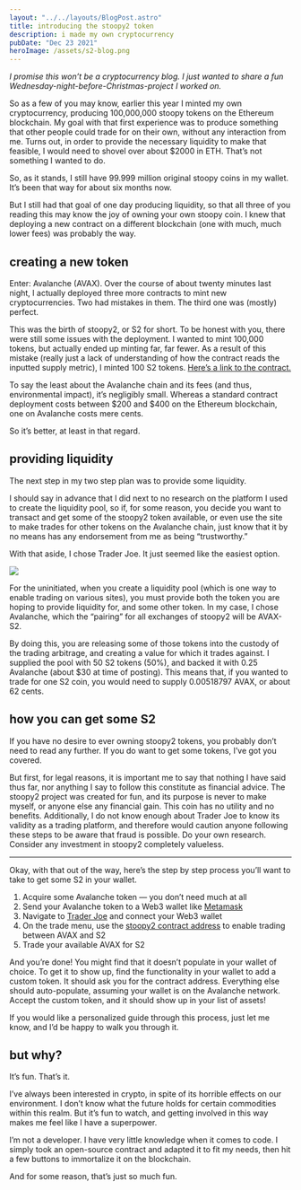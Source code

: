 ```yaml
---
layout: "../../layouts/BlogPost.astro"
title: introducing the stoopy2 token
description: i made my own cryptocurrency
pubDate: "Dec 23 2021"
heroImage: /assets/s2-blog.png
---
```

*I promise this won’t be a cryptocurrency blog. I just wanted to share a fun Wednesday-night-before-Christmas-project I worked on.*

So as a few of you may know, earlier this year I minted my own cryptocurrency, producing 100,000,000 stoopy tokens on the Ethereum blockchain. My goal with that first experience was to produce something that other people could trade for on their own, without any interaction from me. Turns out, in order to provide the necessary liquidity to make that feasible, I would need to shovel over about $2000 in ETH. That’s not something I wanted to do.

So, as it stands, I still have 99.999 million original stoopy coins in my wallet. It’s been that way for about six months now.

But I still had that goal of one day producing liquidity, so that all three of you reading this may know the joy of owning your own stoopy coin. I knew that deploying a new contract on a different blockchain (one with much, much lower fees) was probably the way.

## creating a new token

Enter: Avalanche (AVAX). Over the course of about twenty minutes last night, I actually deployed three more contracts to mint new cryptocurrencies. Two had mistakes in them. The third one was (mostly) perfect.

This was the birth of stoopy2, or S2 for short. To be honest with you, there were still some issues with the deployment. I wanted to mint 100,000 tokens, but actually ended up minting far, far fewer. As a result of this mistake (really just a lack of understanding of how the contract reads the inputted supply metric), I minted 100 S2 tokens. [Here’s a link to the contract.](https://snowtrace.io/address/0x4a7e256ece583950816c26700d2249c175ee6f91)

To say the least about the Avalanche chain and its fees (and thus, environmental impact), it’s negligibly small. Whereas a standard contract deployment costs between $200 and $400 on the Ethereum blockchain, one on Avalanche costs mere cents.

So it’s better, at least in that regard.

## providing liquidity

The next step in my two step plan was to provide some liquidity.

I should say in advance that I did next to no research on the platform I used to create the liquidity pool, so if, for some reason, you decide you want to transact and get some of the stoopy2 token available, or even use the site to make trades for other tokens on the Avalanche chain, just know that it by no means has any endorsement from me as being “trustworthy.”

With that aside, I chose Trader Joe. It just seemed like the easiest option.

![](https://images.squarespace-cdn.com/content/v1/61c1894d76fd1365e7917b5e/27a3155e-b089-46b0-855e-77d1a3c50310/S2+on+TraderJoe?format=1000w)

For the uninitiated, when you create a liquidity pool (which is one way to enable trading on various sites), you must provide both the token you are hoping to provide liquidity for, and some other token. In my case, I chose Avalanche, which the “pairing” for all exchanges of stoopy2 will be AVAX-S2.

By doing this, you are releasing some of those tokens into the custody of the trading arbitrage, and creating a value for which it trades against. I supplied the pool with 50 S2 tokens (50%), and backed it with 0.25 Avalanche (about $30 at time of posting). This means that, if you wanted to trade for one S2 coin, you would need to supply 0.00518797 AVAX, or about 62 cents.

## how you can get some S2

If you have no desire to ever owning stoopy2 tokens, you probably don’t need to read any further. If you do want to get some tokens, I’ve got you covered.

But first, for legal reasons, it is important me to say that nothing I have said thus far, nor anything I say to follow this constitute as financial advice. The stoopy2 project was created for fun, and its purpose is never to make myself, or anyone else any financial gain. This coin has no utility and no benefits. Additionally, I do not know enough about Trader Joe to know its validity as a trading platform, and therefore would caution anyone following these steps to be aware that fraud is possible. Do your own research. Consider any investment in stoopy2 completely valueless.

- - -

Okay, with that out of the way, here’s the step by step process you’ll want to take to get some S2 in your wallet.

1. Acquire some Avalanche token — you don’t need much at all
2. Send your Avalanche token to a Web3 wallet like [Metamask](https://metamask.io)
3. Navigate to [Trader Joe](https://traderjoexyz.com#/home) and connect your Web3 wallet
4. On the trade menu, use the [stoopy2 contract address](https://snowtrace.io/address/0x4a7e256ece583950816c26700d2249c175ee6f91) to enable trading between AVAX and S2
5. Trade your available AVAX for S2

And you’re done! You might find that it doesn’t populate in your wallet of choice. To get it to show up, find the functionality in your wallet to add a custom token. It should ask you for the contract address. Everything else should auto-populate, assuming your wallet is on the Avalanche network. Accept the custom token, and it should show up in your list of assets!

If you would like a personalized guide through this process, just let me know, and I’d be happy to walk you through it.

## but why?

It’s fun. That’s it.

I’ve always been interested in crypto, in spite of its horrible effects on our environment. I don’t know what the future holds for certain commodities within this realm. But it’s fun to watch, and getting involved in this way makes me feel like I have a superpower.

I’m not a developer. I have very little knowledge when it comes to code. I simply took an open-source contract and adapted it to fit my needs, then hit a few buttons to immortalize it on the blockchain.

And for some reason, that’s just so much fun.

<!--EndFragment-->